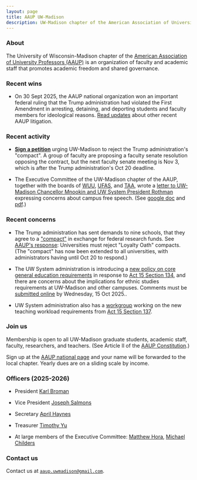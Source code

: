 ```yaml
---
layout: page
title: AAUP UW-Madison
description: UW-Madison chapter of the American Association of University Professors
---
```


### About

The University of Wisconsin-Madison chapter of the <a href="https://aaup.org">American
Association of University Professors (AAUP)</a> is an organization of faculty and
academic staff that promotes academic freedom and shared governance.

### Recent wins

- On 30 Sept 2025, the AAUP national organization won an important
  federal ruling that the Trump administration had violated the First
  Amendment in arresting, detaining, and deporting students and
  faculty members for ideological reasons.
  [Read
  updates](https://www.aaup.org/about/programs/legal-program/aaup-litigation)
  about other recent AAUP litigation.



### Recent activity

- [**Sign a
  petition**](https://actionnetwork.org/petitions/reject-the-trump-administrations-compact-for-academic-excellence-in-higher-education?source=direct_link&)
  urging UW-Madison to reject the Trump administration's "compact".
  A group of faculty are proposing a faculty senate resolution
  opposing the contract, but the next faculty senate meeting is Nov 3,
  which is after the Trump administration's Oct 20 deadline.

- The Executive Committee of the UW-Madison chapter of the AAUP, together
with the boards of [WUU](https://wuu.info),
[UFAS](https://ufas223.org), and [TAA](https://taa-madison.org), wrote
a [letter to UW-Madison Chancellor Mnookin and UW
System President Rothman](news.html) expressing concerns about campus free speech.
(See [google doc](https://docs.google.com/document/d/1k5UETBgVnaxeeNx9Z8DFfELwnTArV5NImF_iqJiYy_o/edit?tab=t.0)
and [pdf](assets/free_speech_letter_to_Mnookin_Rothman.pdf).)


### Recent concerns

- The Trump administration has sent demands to nine schools, that they
  agree to a ["compact"](https://www.nytimes.com/2025/10/02/us/politics/trump-college-funding.html?unlocked_article_code=1.rU8.cmw_.cJ9eFeKx7VIh&smid=url-share) in exchange for federal research funds.
  See [AAUP's
  response](https://www.aaup.org/news/universities-must-reject-trump-admin-loyalty-oath-compacts):
  Universities must reject "Loyalty Oath" compacts. (The "compact" has
  now been extended to all universities, with administrators having
  until Oct 20 to respond.)

- The UW System administration is introducing a [new policy on core
  general education requirements](https://www.wisconsin.edu/act-15-cger/) in response to
  [Act 15 Section 134](https://docs.legis.wisconsin.gov/2025/related/acts/15/134), and
  there are concerns about the implications for ethnic studies
  requirements at UW-Madison and other campuses. Comments must be
  [submitted
  online](https://www.wisconsin.edu/regents/draft-policy-proposals-for-comment/)
  by Wednesday, 15 Oct 2025..

- UW System administration also has a
  [workgroup](https://www.wisconsin.edu/act-15-workload/) working on
  the new teaching workload requirements from
  [Act 15 Section 137](https://docs.legis.wisconsin.gov/2025/related/acts/15/137).


### Join us

Membership is open to all UW-Madison graduate students, academic
staff, faculty, researchers, and teachers. (See Article II of the
[AAUP
Constitution](https://www.aaup.org/about/aaup-governance/aaup-constitution).)

Sign up at the [AAUP national
page](https://www.aaup.org/membership/join) and your name will be
forwarded to the local chapter. Yearly dues are on a sliding scale by
income.

### Officers (2025-2026)

- President [Karl Broman](https://kbroman.org)

- Vice President [Joseph Salmons](https://langsci.wisc.edu/staff/joe-salmons/)

- Secretary [April Haynes](https://history.wisc.edu/people/haynes-april/)

- Treasurer [Timothy Yu](https://english.wisc.edu/staff/yu-timothy/)

- At large members of the Executive Committee: [Matthew Hora](https://eps.education.wisc.edu/fac-staff/hora-matthew/),
[Michael Childers](https://schoolforworkers.wisc.edu/michael-childers/)

### Contact us

Contact us at
[`aaup.uwmadison@gmail.com`](mailto:aaup.uwmadison@gmail.com).
